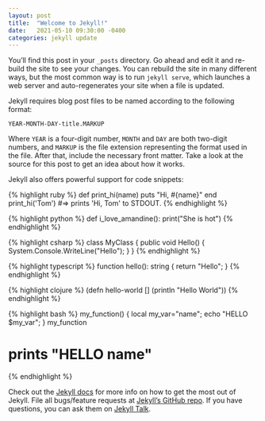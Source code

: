 ```yaml
---
layout: post
title:  "Welcome to Jekyll!"
date:   2021-05-10 09:30:00 -0400
categories: jekyll update
---
```

You’ll find this post in your `_posts` directory. Go ahead and edit it and re-build the site to see your changes. You can rebuild the site in many different ways, but the most common way is to run `jekyll serve`, which launches a web server and auto-regenerates your site when a file is updated.

Jekyll requires blog post files to be named according to the following format:

`YEAR-MONTH-DAY-title.MARKUP`

Where `YEAR` is a four-digit number, `MONTH` and `DAY` are both two-digit numbers, and `MARKUP` is the file extension representing the format used in the file. After that, include the necessary front matter. Take a look at the source for this post to get an idea about how it works.

Jekyll also offers powerful support for code snippets:

{% highlight ruby %}
def print_hi(name)
  puts "Hi, #{name}"
end
print_hi('Tom')
#=> prints 'Hi, Tom' to STDOUT.
{% endhighlight %}

{% highlight python %}
def i_love_amandine():
  print("She is hot")
{% endhighlight %}

{% highlight csharp %}
class MyClass
{
  public void Hello()
  {
    System.Console.WriteLine("Hello");
  }
}
{% endhighlight %}

{% highlight typescript %}
function hello(): string {
  return "Hello";
}
{% endhighlight %}

{% highlight clojure %}
(defn hello-world []
   (println "Hello World"))
{% endhighlight %}

{% highlight bash %}
my_function() {
  local my_var="name";
  echo "HELLO $my_var";
}
my_function
# prints "HELLO name"
{% endhighlight %}

Check out the [Jekyll docs][jekyll-docs] for more info on how to get the most out of Jekyll. File all bugs/feature requests at [Jekyll’s GitHub repo][jekyll-gh]. If you have questions, you can ask them on [Jekyll Talk][jekyll-talk].

[jekyll-docs]: https://jekyllrb.com/docs/home
[jekyll-gh]:   https://github.com/jekyll/jekyll
[jekyll-talk]: https://talk.jekyllrb.com/
